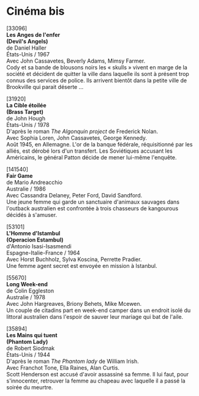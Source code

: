 # Cinéma bis

[33096]  
**Les Anges de l'enfer**  
**(Devil's Angels)**  
de Daniel Haller  
États-Unis / 1967  
Avec John Cassavetes, Beverly Adams, Mimsy Farmer.  
Cody et sa bande de blousons noirs les « skulls » vivent en marge de la société et décident de quitter la ville dans laquelle ils sont à présent trop connus des services de police. Ils arrivent bientôt dans la petite ville de Brookville qui parait déserte ...

[31920]  
**La Cible étoilée**  
**(Brass Target)**  
de John Hough  
États-Unis / 1978  
D'après le roman _The Algonquin project_ de Frederick Nolan.  
Avec Sophia Loren, John Cassavetes, George Kennedy.  
Août 1945, en Allemagne. L'or de la banque fédérale, réquisitionné par les alliés, est dérobé lors d'un transfert. Les Soviétiques accusant les Américains, le général Patton décide de mener lui-même l'enquête.

[141540]  
**Fair Game**  
de Mario Andreacchio  
Australie / 1986  
Avec Cassandra Delaney, Peter Ford, David Sandford.  
Une jeune femme qui garde un sanctuaire d'animaux sauvages dans l'outback australien est confrontée à trois chasseurs de kangourous décidés à s'amuser.

[53101]  
**L'Homme d'Istambul**  
**(Operacion Estambul)**  
d'Antonio Isasi-Isasmendi  
Espagne-Italie-France / 1964  
Avec Horst Buchholz, Sylva Koscina, Perrette Pradier.  
Une femme agent secret est envoyée en mission à Istanbul.

[55670]  
**Long Week-end**  
de Colin Eggleston  
Australie / 1978  
Avec John Hargreaves, Briony Behets, Mike Mcewen.  
Un couple de citadins part en week-end camper dans un endroit isolé du littoral australien dans l'espoir de sauver leur mariage qui bat de l'aile.

[35894]  
**Les Mains qui tuent**  
**(Phantom Lady)**  
de Robert Siodmak  
États-Unis / 1944  
D'après le roman _The Phantom lady_ de William Irish.  
Avec Franchot Tone, Ella Raines, Alan Curtis.  
Scott Henderson est accusé d'avoir assassiné sa femme. Il lui faut, pour s'innocenter, retrouver la femme au chapeau avec laquelle il a passé la soirée du meurtre.

